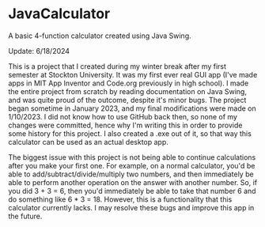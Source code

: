 # JavaCalculator

A basic 4-function calculator created using Java Swing.


Update: 6/18/2024

This is a project that I created during my winter break after my first semester at Stockton University. It was my first ever real GUI app (I've made apps in MIT App Inventor and Code.org previously in high school). I made the entire project from scratch by reading documentation on Java Swing, and was quite proud of the outcome, despite it's minor bugs. The project began sometime in January 2023, and my final modifications were made on 1/10/2023. I did not know how to use GitHub back then, so none of my changes were committed, hence why I'm writing this in order to provide some history for this project. I also created a .exe out of it, so that way this calculator can be used as an actual desktop app.

The biggest issue with this project is not being able to continue calculations after you make your first one. For example, on a normal calculator, you'd be able to add/subtract/divide/multiply two numbers, and then immediately be able to perform another operation on the answer with another number. So, if you did 3 + 3 = 6, then you'd immediately be able to take that number 6 and do something like 6 * 3 = 18. However, this is a functionality that this calculator currently lacks. I may resolve these bugs and improve this app in the future.
